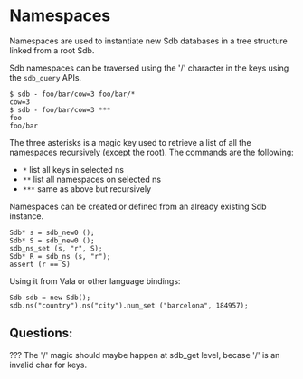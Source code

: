Namespaces
==========

Namespaces are used to instantiate new Sdb databases in a tree structure linked from a root Sdb.

Sdb namespaces can be traversed using the '/' character in the keys using the `sdb_query` APIs.

	$ sdb - foo/bar/cow=3 foo/bar/*
	cow=3
	$ sdb - foo/bar/cow=3 ***
	foo
	foo/bar

The three asterisks is a magic key used to retrieve a list of all the namespaces recursively (except the root). The commands are the following:

- `*` list all keys in selected ns
- `**` list all namespaces on selected ns
- `***` same as above but recursively

Namespaces can be created or defined from an already existing Sdb instance.

	Sdb* s = sdb_new0 ();
	Sdb* S = sdb_new0 ();
	sdb_ns_set (s, "r", S);
	Sdb* R = sdb_ns (s, "r");
	assert (r == S)

Using it from Vala or other language bindings:

	Sdb sdb = new Sdb();
	sdb.ns("country").ns("city").num_set ("barcelona", 184957);


Questions:
----------

??? The '/' magic should maybe happen at sdb_get level, becase '/' is an invalid char for keys.
